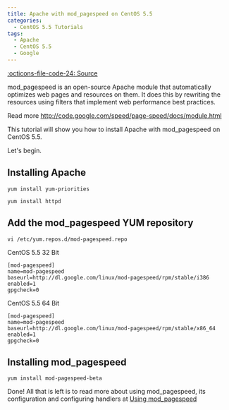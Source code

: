 ```yaml
---
title: Apache with mod_pagespeed on CentOS 5.5
categories:
  - CentOS 5.5 Tutorials
tags:
  - Apache
  - CentOS 5.5
  - Google
---
```

[:octicons-file-code-24: Source](https://github.com/georgerushby/how2centos.com/blob/main/docs/apache-with-mod-pagespeed-on-centos-5-5.md)

mod_pagespeed is an open-source Apache module that automatically optimizes web pages and resources on them. It does this by rewriting the resources using filters that implement web performance best practices.

Read more <http://code.google.com/speed/page-speed/docs/module.html>

This tutorial will show you how to install Apache with mod_pagespeed on CentOS 5.5.

Let's begin.

## Installing Apache

```
yum install yum-priorities
```

```
yum install httpd
```

## Add the mod_pagespeed YUM repository

```
vi /etc/yum.repos.d/mod-pagespeed.repo
```

CentOS 5.5 32 Bit

```
[mod-pagespeed]
name=mod-pagespeed
baseurl=http://dl.google.com/linux/mod-pagespeed/rpm/stable/i386
enabled=1
gpgcheck=0
```

CentOS 5.5 64 Bit

```
[mod-pagespeed]
name=mod-pagespeed
baseurl=http://dl.google.com/linux/mod-pagespeed/rpm/stable/x86_64
enabled=1
gpgcheck=0
```

## Installing mod_pagespeed

```
yum install mod-pagespeed-beta
```

Done! All that is left is to read more about using mod_pagespeed, its configuration and configuring handlers at [Using mod_pagespeed](http://code.google.com/speed/page-speed/docs/using_mod.html)